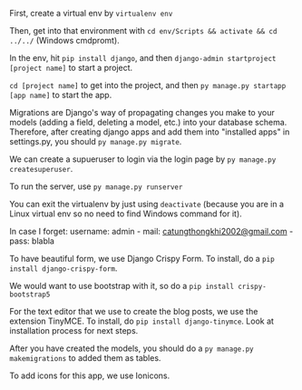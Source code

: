 First, create a virtual env by `virtualenv env`

Then, get into that environment with `cd env/Scripts && activate && cd ../../` (Windows cmdpromt).

In the env, hit `pip install django`, and then `django-admin startproject [project name]` to start a project.

`cd [project name]` to get into the project, and then `py manage.py startapp [app name]` to start the app.

Migrations are Django's way of propagating changes you make to your models (adding a field, deleting a model, etc.) into your database schema. Therefore,
after creating django apps and add them into "installed apps" in settings.py,
you should `py manage.py migrate`.

We can create a supueruser to login via the login page by `py manage.py createsuperuser`.

To run the server, use `py manage.py runserver`

You can exit the virtualenv by just using `deactivate` (because you are in a Linux virtual env so no need to find Windows command for it).

In case I forget: username: admin - mail: catungthongkhi2002@gmail.com - pass: blabla

To have beautiful form, we use Django Crispy Form. To install, do a `pip install django-crispy-form`.

We would want to use bootstrap with it, so do a `pip install crispy-bootstrap5`

For the text editor that we use to create the blog posts, we use the extension TinyMCE. To install, do `pip install django-tinymce`. Look at installation process for next steps.

After you have created the models, you should do a `py manage.py makemigrations` to added them as tables.

To add icons for this app, we use Ionicons. 